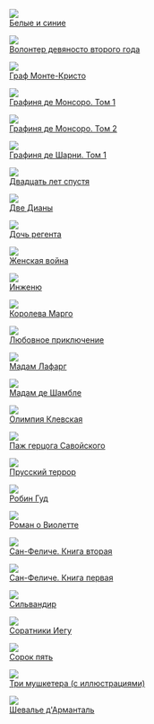 ![](Белые%20и%20синие.jpg)  
[Белые и синие](Белые%20и%20синие.md)

![](Волонтер%20девяносто%20второго%20года.jpg)  
[Волонтер девяносто второго года](Волонтер%20девяносто%20второго%20года.md)

![](Граф%20Монте-Кристо.jpg)  
[Граф Монте-Кристо](Граф%20Монте-Кристо.md)

![](Графиня%20де%20Монсоро.%20Том%201.jpg)  
[Графиня де Монсоро. Том 1](Графиня%20де%20Монсоро.%20Том%201.md)

![](Графиня%20де%20Монсоро.%20Том%202.jpg)  
[Графиня де Монсоро. Том 2](Графиня%20де%20Монсоро.%20Том%202.md)

![](Графиня%20де%20Шарни.%20Том%201.jpg)  
[Графиня де Шарни. Том 1](Графиня%20де%20Шарни.%20Том%201.md)

![](Двадцать%20лет%20спустя.jpg)  
[Двадцать лет спустя](Двадцать%20лет%20спустя.md)

![](Две%20Дианы.jpg)  
[Две Дианы](Две%20Дианы.md)

![](Дочь%20регента.jpg)  
[Дочь регента](Дочь%20регента.md)

![](Женская%20война.jpg)  
[Женская война](Женская%20война.md)

![](Инженю.jpg)  
[Инженю](Инженю.md)

![](Королева%20Марго.jpg)  
[Королева Марго](Королева%20Марго.md)

![](Любовное%20приключение.jpg)  
[Любовное приключение](Любовное%20приключение.md)

![](Мадам%20Лафарг.jpg)  
[Мадам Лафарг](Мадам%20Лафарг.md)

![](Мадам%20де%20Шамбле.jpg)  
[Мадам де Шамбле](Мадам%20де%20Шамбле.md)

![](Олимпия%20Клевская.jpg)  
[Олимпия Клевская](Олимпия%20Клевская.md)

![](Паж%20герцога%20Савойского.jpg)  
[Паж герцога Савойского](Паж%20герцога%20Савойского.md)

![](Прусский%20террор.jpg)  
[Прусский террор](Прусский%20террор.md)

![](Робин%20Гуд.jpg)  
[Робин Гуд](Робин%20Гуд.md)

![](Роман%20о%20Виолетте.jpg)  
[Роман о Виолетте](Роман%20о%20Виолетте.md)

![](Сан-Феличе.%20Книга%20вторая.jpg)  
[Сан-Феличе. Книга вторая](Сан-Феличе.%20Книга%20вторая.md)

![](Сан-Феличе.%20Книга%20первая.jpg)  
[Сан-Феличе. Книга первая](Сан-Феличе.%20Книга%20первая.md)

![](Сильвандир.jpg)  
[Сильвандир](Сильвандир.md)

![](Соратники%20Иегу.jpg)  
[Соратники Иегу](Соратники%20Иегу.md)

![](Сорок%20пять.jpg)  
[Сорок пять](Сорок%20пять.md)

![](Три%20мушкетера%20(с%20иллюстрациями).jpg)  
[Три мушкетера (с иллюстрациями)](Три%20мушкетера%20(с%20иллюстрациями).md)

![](Шевалье%20д'Арманталь.jpg)  
[Шевалье д'Арманталь](Шевалье%20д'Арманталь.md)
